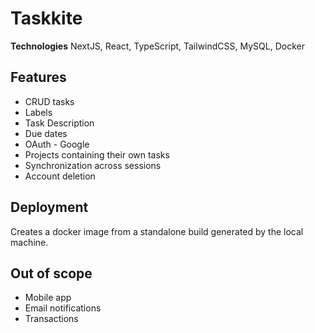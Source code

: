 # Taskkite
**Technologies**
NextJS, React, TypeScript, TailwindCSS, MySQL, Docker

## Features
- CRUD tasks
- Labels
- Task Description
- Due dates
- OAuth - Google
- Projects containing their own tasks
- Synchronization across sessions
- Account deletion

## Deployment
Creates a docker image from a standalone build generated by the local machine.

## Out of scope
- Mobile app
- Email notifications 
- Transactions

